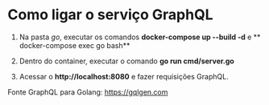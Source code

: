 # Como ligar o serviço GraphQL #

1. Na pasta *go*, executar os comandos **docker-compose up --build -d** e ** docker-compose exec go bash**

2. Dentro do container, executar o comando **go run cmd/server.go**

3. Acessar o **http://localhost:8080** e fazer requisições GraphQL.


Fonte GraphQL para Golang: https://gqlgen.com
